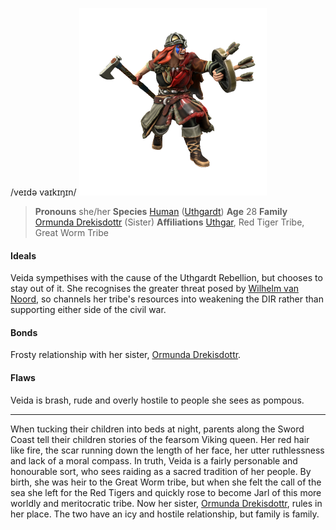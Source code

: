 /veɪdə vaɪkɪŋɪn/
![](veida-vikinginn.png)

> **Pronouns** she/her
> **Species** [Human](../../Species/Homonid/Human.md) ([Uthgardt](../../index.md))
> **Age** 28
> **Family** [Ormunda Drekisdottr](Ormunda%20Drekisdottr.md) (Sister)
> **Affiliations** [Uthgar](../../Cosmology/Daemons/Apotheotes/Uthgar.md), Red Tiger Tribe, Great Worm Tribe

#### Ideals
Veida sympethises with the cause of the Uthgardt Rebellion, but chooses to stay out of it. She recognises the greater threat posed by [Wilhelm van Noord](../DIR%20Citizens/Wilhelm%20van%20Noord.md), so channels her tribe's resources into weakening the DIR rather than supporting either side of the civil war.

#### Bonds
Frosty relationship with her sister, [Ormunda Drekisdottr](Ormunda%20Drekisdottr.md). 

#### Flaws
Veida is brash, rude and overly hostile to people she sees as pompous.

---

When tucking their children into beds at night, parents along the Sword Coast tell their children stories of the fearsom Viking queen. Her red hair like fire, the scar running down the length of her face, her utter ruthlessness and lack of a moral compass. In truth, Veida is a fairly personable and honourable sort, who sees raiding as a sacred tradition of her people. By birth, she was heir to the Great Worm tribe, but when she felt the call of the sea she left for the Red Tigers and quickly rose to become Jarl of this more worldly and meritocratic tribe. Now her sister, [Ormunda Drekisdottr](Ormunda%20Drekisdottr.md), rules in her place. The two have an icy and hostile relationship, but family is family.